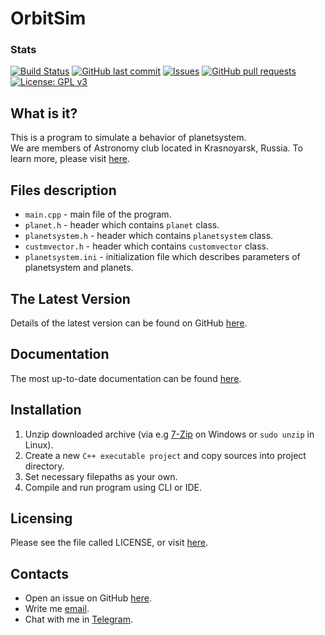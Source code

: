 # OrbitSim
### Stats
[![Build Status](https://travis-ci.com/VadimSam/OrbitSim.svg?branch=master)](https://travis-ci.com/VadimSam/OrbitSim)
[![GitHub last commit](https://img.shields.io/github/last-commit/VadimSam/OrbitSim)]()
[![Issues](https://img.shields.io/github/issues/VadimSam/OrbitSim)](https://github.com/VadimSam/OrbitSim/issues)
[![GitHub pull requests](https://img.shields.io/github/issues-pr/VadimSam/OrbitSim)](https://github.com/VadimSam/OrbitSim/pulls)
[![License: GPL v3](https://img.shields.io/badge/License-GPLv3-blue.svg)](https://www.gnu.org/licenses/gpl-3.0)

## What is it?

This is a program  to simulate a behavior of planetsystem.  
We are members of Astronomy club located in Krasnoyarsk, Russia. To learn more, please visit [here](https://dvpion.ru/kurs/tel.asp).

## Files description

- `main.cpp` - main file of the program.  
- `planet.h` - header which  contains `planet` class.
- `planetsystem.h` - header which  contains `planetsystem` class.
- `custmvector.h` - header which  contains `customvector` class.
- `planetsystem.ini` - initialization file which describes parameters of planetsystem and planets.

## The Latest Version

Details of the latest version can be found on GitHub [here](https://www.github.com/VadimSam/OrbitSim).

## Documentation

The most up-to-date documentation can be found [here](https://github.com/VadimSam/OrbitSim/wiki).

## Installation
1. Unzip downloaded archive (via e.g [7-Zip](https://7-zip.org) on Windows or `sudo unzip` in Linux).
2. Create a new `C++ executable project` and copy sources into project directory.
3. Set necessary filepaths as your own.
4. Compile and run  program using CLI or IDE.


## Licensing

Please see the file called LICENSE, or visit [here](https://github.com/VadimSam/OrbitSim/blob/master/LICENSE).

## Contacts
- Open an issue on GitHub [here](https://github.com/VadimSam/OrbitSim/issues).
- Write me [email](mailto:samohvalovvadim3141@gmail.com).
- Chat with me in [Telegram](https://www.t.me/VadimSam).

